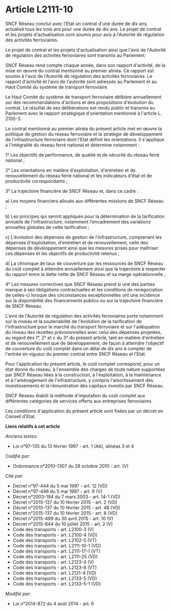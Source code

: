 # Article L2111-10

SNCF Réseau conclut avec l'Etat un contrat d'une durée de dix ans, actualisé tous les trois ans pour une durée de dix ans. Le
projet de contrat et les projets d'actualisation sont soumis pour avis à l'Autorité de régulation des activités
ferroviaires. 

Le projet de contrat et les projets d'actualisation ainsi que l'avis de l'Autorité de régulation des activités ferroviaires
sont transmis au Parlement. 

SNCF Réseau rend compte chaque année, dans son rapport d'activité, de la mise en œuvre du contrat mentionné au premier
alinéa. Ce rapport est soumis à l'avis de l'Autorité de régulation des activités ferroviaires. Le rapport d'activité et
l'avis de l'autorité sont adressés au Parlement et au Haut Comité du système de transport ferroviaire. 

Le Haut Comité du système de transport ferroviaire délibère annuellement sur des recommandations d'actions et des
propositions d'évolution du contrat. Le résultat de ses délibérations est rendu public et transmis au Parlement avec le
rapport stratégique d'orientation mentionné à l'article L. 2100-3. 

Le contrat mentionné au premier alinéa du présent article met en œuvre la politique de gestion du réseau ferroviaire et la
stratégie de développement de l'infrastructure ferroviaire dont l'Etat définit les orientations. Il s'applique à
l'intégralité du réseau ferré national et détermine notamment : 

1° Les objectifs de performance, de qualité et de sécurité du réseau ferré national ; 

2° Les orientations en matière d'exploitation, d'entretien et de renouvellement du réseau ferré national et les indicateurs
d'état et de productivité correspondants ; 

3° La trajectoire financière de SNCF Réseau et, dans ce cadre : 

a) Les moyens financiers alloués aux différentes missions de SNCF Réseau ; 

b) Les principes qui seront appliqués pour la détermination de la tarification annuelle de l'infrastructure, notamment
l'encadrement des variations annuelles globales de cette tarification ; 

c) L'évolution des dépenses de gestion de l'infrastructure, comprenant les dépenses d'exploitation, d'entretien et de
renouvellement, celle des dépenses de développement ainsi que les mesures prises pour maîtriser ces dépenses et les objectifs
de productivité retenus ; 

d) La chronique de taux de couverture par les ressources de SNCF Réseau du coût complet à atteindre annuellement ainsi que la
trajectoire à respecter du rapport entre la dette nette de SNCF Réseau et sa marge opérationnelle ; 

4° Les mesures correctives que SNCF Réseau prend si une des parties manque à ses obligations contractuelles et les conditions
de renégociation de celles-ci lorsque des circonstances exceptionnelles ont une incidence sur la disponibilité des
financements publics ou sur la trajectoire financière de SNCF Réseau. 

L'avis de l'Autorité de régulation des activités ferroviaires porte notamment sur le niveau et la soutenabilité de
l'évolution de la tarification de l'infrastructure pour le marché du transport ferroviaire et sur l'adéquation du niveau des
recettes prévisionnelles avec celui des dépenses projetées, au regard des 1°, 2° et c du 3° du présent article, tant en
matière d'entretien et de renouvellement que de développement, de façon à atteindre l'objectif de couverture du coût complet
dans un délai de dix ans à compter de l'entrée en vigueur du premier contrat entre SNCF Réseau et l'Etat. 

Pour l'application du présent article, le coût complet correspond, pour un état donné du réseau, à l'ensemble des charges de
toute nature supportées par SNCF Réseau liées à la construction, à l'exploitation, à la maintenance et à l'aménagement de
l'infrastructure, y compris l'amortissement des investissements et la rémunération des capitaux investis par SNCF Réseau. 

SNCF Réseau établit la méthode d'imputation du coût complet aux différentes catégories de services offerts aux entreprises
ferroviaires. 

Les conditions d'application du présent article sont fixées par un décret en Conseil d'Etat.

**Liens relatifs à cet article**

_Anciens textes_:

  - Loi n°97-135 du 13 février 1997 - art. 1 (Ab), alinéas 3 et 4

_Codifié par_:

  - Ordonnance n°2010-1307 du 28 octobre 2010 - art. (V)

_Cité par_:

  - Décret n°97-444 du 5 mai 1997 - art. 12 (VD)
  - Décret n°97-446 du 5 mai 1997 - art. 9 (V)
  - Décret n°2003-194 du 7 mars 2003 - art. 14-1 (VD)
  - Décret n°2015-137 du 10 février 2015 - art. 2 (VD)
  - Décret n°2015-137 du 10 février 2015 - art. 48 (VD)
  - Décret n°2015-137 du 10 février 2015 - art. 8 (VD)
  - Décret n°2015-499 du 30 avril 2015 - art. 10 (V)
  - Décret n°2015-844 du 10 juillet 2015 - art. 2 (V)
  - Code des transports - art. L2100-3 (V)
  - Code des transports - art. L2100-4 (VD)
  - Code des transports - art. L2102-5 (VT)
  - Code des transports - art. L2111-10-1 (VD)
  - Code des transports - art. L2111-17-1 (VT)
  - Code des transports - art. L2111-25 (VD)
  - Code des transports - art. L2123-4 (V)
  - Code des transports - art. L2123-8 (VT)
  - Code des transports - art. L2131-4 (VD)
  - Code des transports - art. L2133-5 (VD)
  - Code des transports - art. L2133-5-1 (VD)

_Modifié par_:

  - Loi n°2014-872 du 4 août 2014 - art. 6
